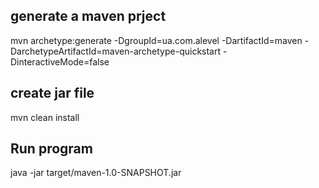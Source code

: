 ## generate a maven prject ##
 mvn archetype:generate -DgroupId=ua.com.alevel -DartifactId=maven -DarchetypeArtifactId=maven-archetype-quickstart -DinteractiveMode=false

## create jar file ##
mvn clean install

## Run program ##
java -jar target/maven-1.0-SNAPSHOT.jar